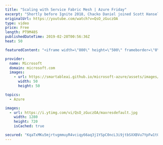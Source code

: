 ```yaml
---
title: "Scaling with Service Fabric Mesh | Azure Friday"
excerpt: "Shortly before Ignite 2018, Chacko Daniel joined Scott Hanselman to show off the effortless way to scale a service from 3 replicas/containers to 1500 in seconds using Azure Service Fabric Mesh and to talk about the mesh features in the pipeline (see: Azure Service Fabric updates at Ignite 2018 https://aka.ms/azfr/489/06)."
originalUrl: https://youtube.com/watch?v=QsO_zGuczOA
type: video
price: Free
length: PT9M48S
publishedDateTime: 2019-02-28T00:56:36Z
heat: 50

featuredContent: "<iframe width=\"800\" height=\"500\" frameborder=\"0\" src=\"https://www.youtube.com/embed/QsO_zGuczOA\" allow=\"accelerometer; autoplay; encrypted-media; gyroscope; picture-in-picture\" allowfullscreen></iframe>"

provider:
  name: Microsoft
  domain: microsoft.com
  images:
    - url: https://smartableai.github.io/microsoft-azure/assets/images/organizations/microsoft.com-50x50.jpg
      width: 50
      height: 50

topics:
  - Azure

images:
  - url: https://i.ytimg.com/vi/QsO_zGuczOA/maxresdefault.jpg
    width: 1280
    height: 720
    isCached: true

secured: "KqaTxMKu5mjrtvgmmuyR4vciqy66aq3j1YSpC0ncL3i9jtbSXXBVu7YpFw1tOnIUC9fZHOPkiRa5vJJlLx+SVFAskLQvqkIlU9u7e0xDO6asYrhwpYGDFQNA0j8weZjc6pU88vVEsxzYpcYB1jIpTapYAirqQOrmXCbtmFqxTQOkPXRHSYTQHO/Gqugj+UO/6LMwoswF1mHhyJAtTM23n+qZnkUjCdpB6RvKr8the9Rb3FO6L/FYl04raVPaZf7s1Q7C8cGs1qgQo4zxb3f3QjAIKJNtN34INfEywDkXorW9oVR+02ZCh/1xiE+jvU/za0sC2AGTQdohZD2QvIuEoMnFelvS5JDhRTmusgQNvQgt7Os7Uhk1sw6QDrPXdjTUcwbSIKKEPHKMxn8qrv3pzVGNV+ww2jZ4nJzoveGcYNg=;73LBuqB52NmtrQ7Mrxqjew=="
---
```


